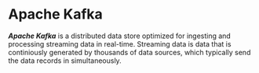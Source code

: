 # Apache Kafka
***Apache Kafka*** is a distributed data store optimized for ingesting and processing streaming data in real-time.
Streaming data is data that is continiously generated by thousands of data sources, which typically send the data records in simultaneously.
